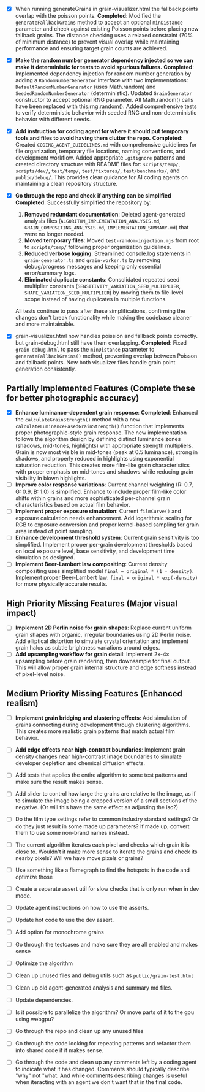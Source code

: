 - [x] When running generateGrains in grain-visualizer.html the fallback points overlap with the poisson points. **Completed**: Modified the `generateFallbackGrains` method to accept an optional `minDistance` parameter and check against existing Poisson points before placing new fallback grains. The distance checking uses a relaxed constraint (70% of minimum distance) to prevent visual overlap while maintaining performance and ensuring target grain counts are achieved.
- [x] **Make the random number generator dependency injected so we can make it deterministic for tests to avoid spurious failures.** **Completed**: Implemented dependency injection for random number generation by adding a `RandomNumberGenerator` interface with two implementations: `DefaultRandomNumberGenerator` (uses Math.random) and `SeededRandomNumberGenerator` (deterministic). Updated `GrainGenerator` constructor to accept optional RNG parameter. All Math.random() calls have been replaced with this.rng.random(). Added comprehensive tests to verify deterministic behavior with seeded RNG and non-deterministic behavior with different seeds.
- [x] **Add instruction for coding agent for where it should put temporary tools and files to avoid having them clutter the repo.** **Completed**: Created `CODING_AGENT_GUIDELINES.md` with comprehensive guidelines for file organization, temporary file locations, naming conventions, and development workflow. Added appropriate `.gitignore` patterns and created directory structure with README files for: `scripts/temp/`, `scripts/dev/`, `test/temp/`, `test/fixtures/`, `test/benchmarks/`, and `public/debug/`. This provides clear guidance for AI coding agents on maintaining a clean repository structure.
- [x] **Go through the repo and check if anything can be simplified** **Completed**: Successfully simplified the repository by:
  1. **Removed redundant documentation**: Deleted agent-generated analysis files (`ALGORITHM_IMPLEMENTATION_ANALYSIS.md`, `GRAIN_COMPOSITING_ANALYSIS.md`, `IMPLEMENTATION_SUMMARY.md`) that were no longer needed.
  2. **Moved temporary files**: Moved `test-random-injection.mjs` from root to `scripts/temp/` following proper organization guidelines.
  3. **Reduced verbose logging**: Streamlined console.log statements in `grain-generator.ts` and `grain-worker.ts` by removing debug/progress messages and keeping only essential error/summary logs.
  4. **Eliminated duplicate constants**: Consolidated repeated seed multiplier constants (`SENSITIVITY_VARIATION_SEED_MULTIPLIER`, `SHAPE_VARIATION_SEED_MULTIPLIER`) by moving them to file-level scope instead of having duplicates in multiple functions.
  
  All tests continue to pass after these simplifications, confirming the changes don't break functionality while making the codebase cleaner and more maintainable.

- [x] grain-visualizer.html now handles poission and fallback points correctly. but grain-debug.html still have them overlapping. **Completed**: Fixed `grain-debug.html` to pass the `minDistance` parameter to `generateFallbackGrains()` method, preventing overlap between Poisson and fallback points. Now both visualizer files handle grain point generation consistently.

## Partially Implemented Features (Complete these for better photographic accuracy)

- [x] **Enhance luminance-dependent grain response**: **Completed**: Enhanced the `calculateGrainStrength()` method with a new `calculateLuminanceBasedGrainStrength()` function that implements proper photographic-style grain response. The new implementation follows the algorithm design by defining distinct luminance zones (shadows, mid-tones, highlights) with appropriate strength multipliers. Grain is now most visible in mid-tones (peak at 0.5 luminance), strong in shadows, and properly reduced in highlights using exponential saturation reduction. This creates more film-like grain characteristics with proper emphasis on mid-tones and shadows while reducing grain visibility in blown highlights.
- [ ] **Improve color response variations**: Current channel weighting (R: 0.7, G: 0.9, B: 1.0) is simplified. Enhance to include proper film-like color shifts within grains and more sophisticated per-channel grain characteristics based on actual film behavior.
- [ ] **Implement proper exposure simulation**: Current `filmCurve()` and exposure calculation needs enhancement. Add logarithmic scaling for RGB to exposure conversion and proper kernel-based sampling for grain area instead of point sampling.
- [ ] **Enhance development threshold system**: Current grain sensitivity is too simplified. Implement proper per-grain development thresholds based on local exposure level, base sensitivity, and development time simulation as designed.
- [ ] **Implement Beer-Lambert law compositing**: Current density compositing uses simplified model `final = original * (1 - density)`. Implement proper Beer-Lambert law: `final = original * exp(-density)` for more physically accurate results.

## High Priority Missing Features (Major visual impact)

- [ ] **Implement 2D Perlin noise for grain shapes**: Replace current uniform grain shapes with organic, irregular boundaries using 2D Perlin noise. Add elliptical distortion to simulate crystal orientation and implement grain halos as subtle brightness variations around edges.
- [ ] **Add upsampling workflow for grain detail**: Implement 2x-4x upsampling before grain rendering, then downsample for final output. This will allow proper grain internal structure and edge softness instead of pixel-level noise.

## Medium Priority Missing Features (Enhanced realism)

- [ ] **Implement grain bridging and clustering effects**: Add simulation of grains connecting during development through clustering algorithms. This creates more realistic grain patterns that match actual film behavior.
- [ ] **Add edge effects near high-contrast boundaries**: Implement grain density changes near high-contrast image boundaries to simulate developer depletion and chemical diffusion effects.

- [ ] Add tests that applies the entire algorithm to some test patterns and make sure the result makes sense.
- [ ] Add slider to control how large the grains are relative to the image, as if to simulate the image being a cropped version of a small sections of the negative. (Or will this have the same effect as adjusting the iso?)
- [ ] Do the film type settings refer to common industry standard settings? Or do they just result in some made up parameters? If made up, convert them to use some non-brand names instead.
- [ ] The current algorithm iterates each pixel and checks which grain it is close to. Wouldn't it make more sense to iterate the grains and check its nearby pixels? Will we have move pixels or grains?
- [ ] Use something like a flamegraph to find the hotspots in the code and optimize those
- [ ] Create a separate assert util for slow checks that is only run when in dev mode.
- [ ] Update agent instructions on how to use the asserts.
- [ ] Update hot code to use the dev assert.
- [ ] Add option for monochrome grains
- [ ] Go through the testcases and make sure they are all enabled and makes sense
- [ ] Optimize the algorithm
- [ ] Clean up unused files and debug utils such as `public/grain-test.html`
- [ ] Clean up old agent-generated analysis and summary md files.
- [ ] Update dependencies.
- [ ] Is it possible to parallelize the algorithm? Or move parts of it to the gpu using webgpu?
- [ ] Go through the repo and clean up any unused files
- [ ] Go through the code looking for repeating patterns and refactor them into shared code if it makes sense.
- [ ] Go through the code and clean up any comments left by a coding agent to indicate what it has changed. Comments should typically describe "why" not "what. And while comments describing changes is useful when iteracting with an agent we don't want that in the final code.
